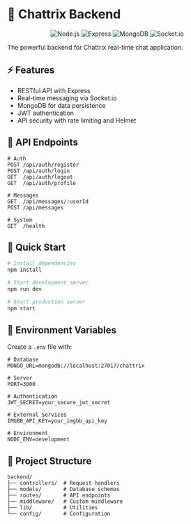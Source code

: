 # 🚀 Chattrix Backend

<div align="center">
  <img src="https://img.shields.io/badge/Node.js-14+-339933?style=for-the-badge&logo=node.js" alt="Node.js"/>
  <img src="https://img.shields.io/badge/Express-4-000000?style=for-the-badge&logo=express" alt="Express"/>
  <img src="https://img.shields.io/badge/MongoDB-4.4-47A248?style=for-the-badge&logo=mongodb" alt="MongoDB"/>
  <img src="https://img.shields.io/badge/Socket.io-4-010101?style=for-the-badge&logo=socket.io" alt="Socket.io"/>
</div>

The powerful backend for Chattrix real-time chat application.

## ⚡ Features

- RESTful API with Express
- Real-time messaging via Socket.io
- MongoDB for data persistence
- JWT authentication
- API security with rate limiting and Helmet

## 🚦 API Endpoints

```
# Auth
POST /api/auth/register
POST /api/auth/login
GET  /api/auth/logout
GET  /api/auth/profile

# Messages
GET  /api/messages/:userId
POST /api/messages

# System
GET  /health
```

## 🏃 Quick Start

```bash
# Install dependencies
npm install

# Start development server
npm run dev

# Start production server
npm start
```

## 🔧 Environment Variables

Create a `.env` file with:

```
# Database
MONGO_URL=mongodb://localhost:27017/chattrix

# Server
PORT=3000

# Authentication
JWT_SECRET=your_secure_jwt_secret

# External Services
IMGBB_API_KEY=your_imgbb_api_key

# Environment
NODE_ENV=development
```

## 📁 Project Structure

```
backend/
├── controllers/  # Request handlers
├── models/       # Database schemas
├── routes/       # API endpoints
├── middleware/   # Custom middleware
├── lib/          # Utilities
└── config/       # Configuration
```
